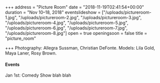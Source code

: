 +++
address = "Picture Room"
date = "2018-11-19T02:41:54+00:00"
duration = "Nov 10–18, 2018"
eventslideshow = ["/uploads/pictureroom-1.jpg", "/uploads/pictureroom-2.jpg", "/uploads/pictureroom-3.jpg", "/uploads/pictureroom-4.jpg", "/uploads/pictureroom-5.jpg", "/uploads/pictureroom-6.jpg", "/uploads/pictureroom-7.jpg", "/uploads/pictureroom-8.jpg"]
open = true
openingsoon = false
title = "picture_room"

+++
Photography: Allegra Sussman, Christian DeFonte. Models: Lila Gold, Maya Laner, Rosy Brown.

#### Events

Jan 1st: Comedy Show blah blah